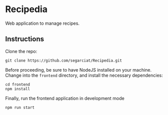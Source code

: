 # Recipedia

Web application to manage recipes.

## Instructions

Clone the repo:

```
git clone https://github.com/segarciat/Recipedia.git
```

Before proceeding, be sure to have NodeJS installed on your machine. Change into the `frontend` directory, and install the necessary dependencies:

```
cd frontend
npm install
```

Finally, run the frontend application in development mode

```
npm run start
```
